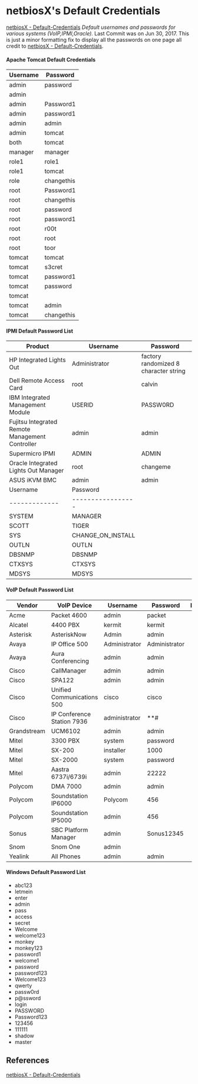 # netbiosX's Default Credentials

[netbiosX - Default-Credentials](https://github.com/netbiosX/Default-Credentials) *Default usernames and passwords for various systems (VoIP,IPMI,Oracle).* Last Commit was on Jun 30, 2017. This is just a minor formatting fix to display all the passwords on one page all credit to [netbiosX - Default-Credentials](https://github.com/netbiosX/Default-Credentials).
#### Apache Tomcat Default Credentials

|Username     |Password  |
|-------------|----------|
|admin        |password  |
|admin        |<blank>   |
|admin        |Password1 |
|admin        |password1 |
|admin        |admin     |
|admin        |tomcat    |
|both         |tomcat    |
|manager      |manager   |
|role1        |role1     |
|role1        |tomcat    |
|role         |changethis|
|root         |Password1 |
|root         |changethis|
|root         |password  |
|root         |password1 |
|root         |r00t      |
|root         |root      |
|root         |toor      |
|tomcat       |tomcat    |
|tomcat       |s3cret    |
|tomcat       |password1 |
|tomcat       |password  |
|tomcat       |<blank>   |
|tomcat       |admin     |
|tomcat       |changethis|
#### IPMI Default Password List

|Product                                        |Username     |Password                             |
|-----------------------------------------------|-------------|-------------------------------------|
|HP Integrated Lights Out                       |Administrator|factory randomized 8 character string|
|Dell Remote Access Card                        |root         |calvin                               |
|IBM Integrated Management Module               |USERID       |PASSW0RD                             |
|Fujitsu Integrated Remote Management Controller|admin        |admin                                |
|Supermicro IPMI                                |ADMIN        |ADMIN                                |
|Oracle Integrated Lights Out Manager           |root         |changeme                             |
|ASUS iKVM BMC                                  |admin        |admin                                |
|  Username   |   Password      |
|-------------|-----------------|
|SYSTEM       |MANAGER          |
|SCOTT        |TIGER            |
|SYS          |CHANGE_ON_INSTALL|
|OUTLN        |OUTLN            |
|DBSNMP       |DBSNMP           |
|CTXSYS       |CTXSYS           |
|MDSYS        |MDSYS            |
#### VoIP Default Password List

|Vendor     |VoIP Device               |Username     |Password     |Interface |
|-----------|--------------------------|-------------|-------------|----------|
|Acme       |Packet 4600               |admin        |packet       |          |
|Alcatel    |4400 PBX                  |kermit       |kermit       |          |
|Asterisk   |AsteriskNow               |Admin        |admin        |          |
|Avaya      |IP Office 500             |Administrator|Administrator|          |
|Avaya      |Aura Conferencing         |admin        |admin        |          |
|Cisco      |CallManager               |admin        |admin        |          |
|Cisco      |SPA122                    |admin        |admin        |          |
|Cisco      |Unified Communications 500|cisco        |cisco        |          |
|Cisco      |IP Conference Station 7936|administrator|**#          |          |
|Grandstream|UCM6102                   |admin        |admin        |          |
|Mitel      |3300 PBX                  |system       |password     |          |
|Mitel      |SX-200                    |installer    |1000         |          |
|Mitel      |SX-2000                   |system       |password     |          |
|Mitel      |Aastra 6737i/6739i        |admin        |22222        |          |
|Polycom    |DMA 7000                  |admin        |admin        |          |
|Polycom    |Soundstation IP6000       |Polycom      |456          |          |
|Polycom    |Soundstation IP5000       |admin        |456          |          |
|Sonus      |SBC Platform Manager      |admin        |Sonus12345   |          |
|Snom       |Snom One                  |admin        |             |          |
|Yealink    |All Phones                |admin        |admin        |          |
#### Windows Default Password List
* abc123
* letmein
* enter
* admin
* pass
* access
* secret
* Welcome
* welcome123
* monkey
* monkey123
* password1
* welcome1
* password
* password123
* Welcome123
* qwerty
* passw0rd
* p@ssword
* login
* PASSWORD
* Password123
* 123456
* 111111
* shadow
* master
## References

[netbiosX - Default-Credentials](https://github.com/netbiosX/Default-Credentials) 